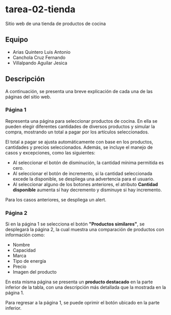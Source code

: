 # tarea-02-tienda

Sitio web de una tienda de productos de cocina

## Equipo

- Arias Quintero Luis Antonio  
- Canchola Cruz Fernando  
- Villalpando Aguilar Jesica  

## Descripción

A continuación, se presenta una breve explicación de cada una de las páginas del sitio web.

### Página 1

Representa una página para seleccionar productos de cocina. En ella se pueden elegir diferentes cantidades de diversos productos y simular la compra, mostrando un total a pagar por los artículos seleccionados.

El total a pagar se ajusta automáticamente con base en los productos, cantidades y precios seleccionados. Además, se incluye el manejo de casos y excepciones, como las siguientes:

- Al seleccionar el botón de disminución, la cantidad mínima permitida es cero.
- Al seleccionar el botón de incremento, si la cantidad seleccionada excede la disponible, se despliega una advertencia para el usuario.
- Al seleccionar alguno de los botones anteriores, el atributo **Cantidad disponible** aumenta sí hay decremento y disminuye si hay incremento.

Para los casos anteriores, se despliega un alert.

### Página 2

Si en la página 1 se selecciona el botón **"Productos similares"**, se desplegará la página 2, la cual muestra una comparación de productos con información como:

- Nombre  
- Capacidad  
- Marca  
- Tipo de energía  
- Precio  
- Imagen del producto

En esta misma página se presenta un **producto destacado** en la parte inferior de la tabla, con una descripción más detallada que la mostrada en la página 1.

Para regresar a la página 1, se puede oprimir el botón ubicado en la parte inferior.
